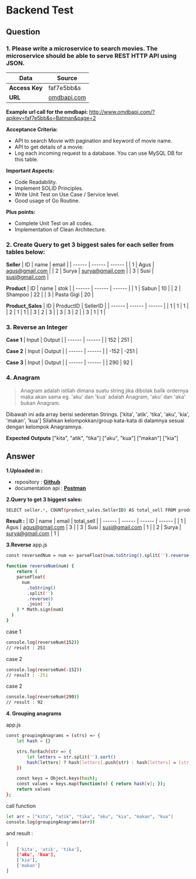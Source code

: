 # **Backend Test**
## **Question**
### 1. Please write a microservice to search movies. The microservice should be able to serve REST HTTP API using JSON.

| Data | Source |
| ------ | ------ |
| **Access Key** | faf7e5bb&s |
| **URL** | [omdbapi.com] |

**Example url call for the omdbapi:**
http://www.omdbapi.com/?apikey=faf7e5bb&s=Batman&page=2 

**Acceptance Criteria:**
- API to search Movie with pagination and keyword of movie name.
- API to get details of a movie.
- Log each incoming request to a database. You can use MySQL DB for this table.

**Important Aspects:**
- Code Readability. 
- Implement SOLID Principles. 
- Write Unit Test on Use Case / Service level. 
- Good usage of Go Routine. 

**Plus points:**
- Complete Unit Test on all codes. 
- Implementation of Clean Architecture. 

### 2. Create Query to get 3 biggest sales for each seller from tables below: 

**Seller**
| ID | name | email |
| ------ | ------ | ------ |
| 1 | Agus | agus@gmail.com |
| 2 | Surya | surya@gmail.com |
| 3 | Susi | susi@gmail.com |

**Product**
| ID | name | stok |
| ------ | ------ | ------ |
| 1 | Sabun | 10 |
| 2 | Shampoo | 22 |
| 3 | Pasta Gigi | 20 |

**Product_Sales**
| ID | ProductID | SellerID |
| ------ | ------ | ------ |
| 1 | 1 | 1 |
| 2 | 1 | 1 |
| 3 | 2 | 3 |
| 3 | 3 | 2 |
| 3 | 1 | 1 |

### 3. Reverse an Integer 
**Case 1**
| Input | Output |
| ------ | ------ |
| 152 | 251 |

**Case 2**
| Input | Output |
| ------ | ------ |
| -152 | -251 |

**Case 3**
| Input | Output |
| ------ | ------ |
| 290 | 92 |

### 4. Anagram

> Anagram adalah istilah dimana suatu string jika dibolak balik ordernya maka akan sama eg. 'aku' dan 'kua' adalah Anagram, 'aku' dan 'aka' bukan Anagram. 

Dibawah ini ada array berisi sederetan Strings. ['kita', 'atik', 'tika', 'aku', 'kia', 'makan', 'kua'] Silahkan kelompokkan/group kata-kata di dalamnya sesuai dengan kelompok Anagramnya.

**Expected Outputs**
["kita", "atik", "tika"]
["aku", "kua"] 
["makan"] 
["kia"]

## **Answer**
**1.Uploaded in :**
- repository : **[Github]**
- documentation api : **[Postman]**

**2.Query to get 3 biggest sales:**
```sh
SELECT seller.*, COUNT(product_sales.SellerID) AS total_sell FROM product_sales LEFT JOIN seller ON seller.ID = product_sales.SellerID GROUP BY seller.name ORDER BY (total_sell) DESC LIMIT 3
```
**Result :**
| ID | name | email | total_sell |
| ------ | ------ | ------ | ------ |
| 1 | Agus | agus@gmail.com | 3 |
| 3 | Susi | susi@gmail.com | 1 |
| 2 | Surya | surya@gmail.com | 1 |

**3.Reverse**
app.js
```sh
const reversedNum = num => parseFloat(num.toString().split('').reverse().join('')) * Math.sign(num)

function reverseNum(num) {
	return (
    parseFloat(
      num
        .toString()
        .split('')
        .reverse()
        .join('')
    ) * Math.sign(num)
  )
}
```

case 1
```sh
console.log(reverseNum(152))
// result : 251
```
case 2
```sh
console.log(reverseNum(-152))
// result : -251
```
case 2
```sh
console.log(reverseNum(290))
// result : 92
```

**4. Grouping anagrams**

app.js
```sh
const groupingAnagrams = (strs) => {
    let hash = {}

    strs.forEach(str => {
        let letters = str.split('').sort()
        hash[letters] ? hash[letters].push(str) : hash[letters] = [str]
    })

    const keys = Object.keys(hash);
    const values = keys.map(function(v) { return hash[v]; });
    return values
};
```
call function
```sh
let arr = ["kita", "atik", "tika", "aku", "kia", "makan", "kua"]
console.log(groupingAnagrams(arr))
```

and result :
```sh
[
    ['kita', 'atik', 'tika'],
    ['aku', 'kua'],
    ['kia'],
    ['makan']
]
```

[omdbapi.com]: <http://www.omdbapi.com/>
[Github]: <http://github.com/>
[Postman]: <https://documenter.getpostman.com/view/18078111/UyxdMACs>

